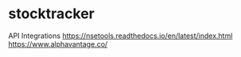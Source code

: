 # stocktracker

API Integrations
https://nsetools.readthedocs.io/en/latest/index.html
https://www.alphavantage.co/
